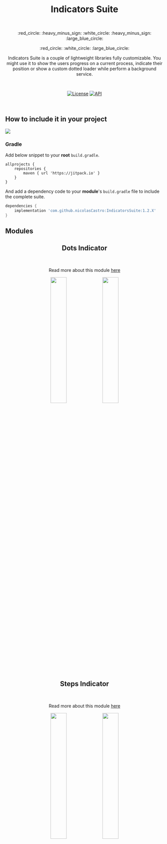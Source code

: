<h1 align="center">Indicators Suite</h1></br>

<p align="center">
:red_circle: :heavy_minus_sign: :white_circle: :heavy_minus_sign: :large_blue_circle: 
</p>
<p align="center">
:red_circle: :white_circle: :large_blue_circle:
</p>
<p align="center">
  Indicators Suite is a couple of lightweight libraries fully customizable.
  You might use it to show the users progress on a current process, indicate their position or show a custom dotted loader while perform a background service.
</p>
</br>
<p align="center">
  <a href="https://opensource.org/licenses/Apache-2.0"><img alt="License" src="https://img.shields.io/badge/License-Apache%202.0-blue.svg"/></a>
  <a href="https://android-arsenal.com/api?level=21"><img alt="API" src="https://img.shields.io/badge/API-21%2B-brightgreen.svg?style=flat"/></a>
</p> <br>

## How to include it in your project

[![](https://jitpack.io/v/nicolasCastro/dotsIndicator.svg)](https://jitpack.io/#nicolasCastro/dotsIndicator)

### Gradle
Add below snippet to your **root** `build.gradle`.
```Gradle
allprojects {
    repositories {
        maven { url 'https://jitpack.io' }
    }
}
```
And add a dependency code to your **module**'s `build.gradle` file to include the complete suite.
```gradle
dependencies {
    implementation 'com.github.nicolasCastro:IndicatorsSuite:1.2.X'
}
```

## Modules

<h2 align="center">Dots Indicator</h2></br>

<p align="center">Read more about this module <a href="/dotsindicator/README.md">here</a></p>
<p align="center">
  <img src="https://user-images.githubusercontent.com/7327610/110058652-7be6c680-7d41-11eb-975a-467ed2b98fec.gif" width="32%"/>
  <img src="https://user-images.githubusercontent.com/7327610/110058961-17783700-7d42-11eb-8e77-6c7c248e535a.gif" width="32%"/>
</p>
<h2 align="center">Steps Indicator</h2></br>
<p align="center">Read more about this module <a href="/stepsindicator/README.md">here</a></p>
<p align="center">
  <img src="https://user-images.githubusercontent.com/7327610/110218399-6afc9900-7e98-11eb-81a1-8027d527d623.gif" width="32%"/>
  <img src="https://user-images.githubusercontent.com/7327610/110218401-6f28b680-7e98-11eb-94aa-0ca8a4702612.gif" width="32%"/>
</p>
